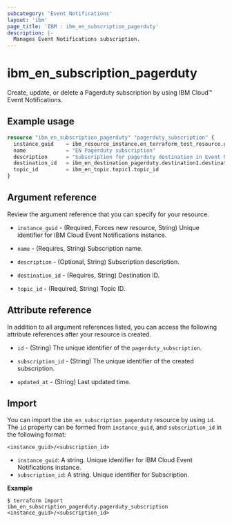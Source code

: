 ```yaml
---
subcategory: 'Event Notifications'
layout: 'ibm'
page_title: 'IBM : ibm_en_subscription_pagerduty'
description: |-
  Manages Event Notifications subscription.
---
```


# ibm_en_subscription_pagerduty

Create, update, or delete a Pagerduty subscription by using IBM Cloud™ Event Notifications.

## Example usage

```terraform
resource "ibm_en_subscription_pagerduty" "pagerduty_subscription" {
  instance_guid    = ibm_resource_instance.en_terraform_test_resource.guid
  name             = "EN Pagerduty subscription"
  description      = "Subscription for pagerduty destination in Event Notifications"
  destination_id   = ibm_en_destination_pagerduty.destination1.destination_id
  topic_id         = ibm_en_topic.topic1.topic_id
}
```

## Argument reference

Review the argument reference that you can specify for your resource.

- `instance_guid` - (Required, Forces new resource, String) Unique identifier for IBM Cloud Event Notifications instance.

- `name` - (Requires, String) Subscription name.

- `description` - (Optional, String) Subscription description.

- `destination_id` - (Requires, String) Destination ID.

- `topic_id` - (Required, String) Topic ID.

## Attribute reference

In addition to all argument references listed, you can access the following attribute references after your resource is created.

- `id` - (String) The unique identifier of the `pagerduty_subscription`.

- `subscription_id` - (String) The unique identifier of the created subscription.

- `updated_at` - (String) Last updated time.

## Import

You can import the `ibm_en_subscription_pagerduty` resource by using `id`.
The `id` property can be formed from `instance_guid`, and `subscription_id` in the following format:

```
<instance_guid>/<subscription_id>
```

- `instance_guid`: A string. Unique identifier for IBM Cloud Event Notifications instance.
- `subscription_id`: A string. Unique identifier for Subscription.

**Example**

```
$ terraform import ibm_en_subscription_pagerduty.pagerduty_subscription <instance_guid>/<subscription_id>
```
